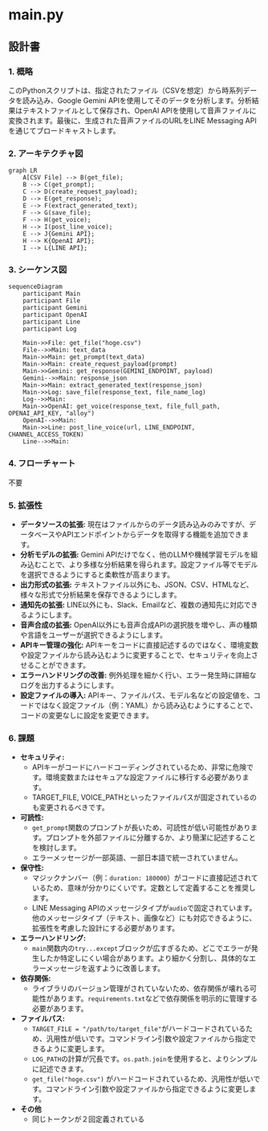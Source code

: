 # main.py

## 設計書

### 1. 概略

このPythonスクリプトは、指定されたファイル（CSVを想定）から時系列データを読み込み、Google Gemini APIを使用してそのデータを分析します。分析結果はテキストファイルとして保存され、OpenAI APIを使用して音声ファイルに変換されます。最後に、生成された音声ファイルのURLをLINE Messaging APIを通じてブロードキャストします。

### 2. アーキテクチャ図
```mermaid
graph LR
    A[CSV File] --> B(get_file);
    B --> C(get_prompt);
    C --> D(create_request_payload);
    D --> E(get_response);
    E --> F(extract_generated_text);
    F --> G(save_file);
    F --> H(get_voice);
    H --> I(post_line_voice);
    E --> J{Gemini API};
    H --> K{OpenAI API};
    I --> L{LINE API};
```

### 3. シーケンス図

```mermaid
sequenceDiagram
    participant Main
    participant File
    participant Gemini
    participant OpenAI
    participant Line
    participant Log

    Main->>File: get_file("hoge.csv")
    File-->>Main: text_data
    Main->>Main: get_prompt(text_data)
    Main->>Main: create_request_payload(prompt)
    Main->>Gemini: get_response(GEMINI_ENDPOINT, payload)
    Gemini-->>Main: response_json
    Main->>Main: extract_generated_text(response_json)
    Main->>Log: save_file(response_text, file_name_log)
    Log-->>Main: 
    Main->>OpenAI: get_voice(response_text, file_full_path, OPENAI_API_KEY, "alloy")
    OpenAI-->>Main: 
    Main->>Line: post_line_voice(url, LINE_ENDPOINT, CHANNEL_ACCESS_TOKEN)
    Line-->>Main:
```

### 4. フローチャート
不要

### 5. 拡張性

*   **データソースの拡張:** 現在はファイルからのデータ読み込みのみですが、データベースやAPIエンドポイントからデータを取得する機能を追加できます。
*   **分析モデルの拡張:** Gemini APIだけでなく、他のLLMや機械学習モデルを組み込むことで、より多様な分析結果を得られます。設定ファイル等でモデルを選択できるようにすると柔軟性が高まります。
*   **出力形式の拡張:** テキストファイル以外にも、JSON、CSV、HTMLなど、様々な形式で分析結果を保存できるようにします。
*   **通知先の拡張:** LINE以外にも、Slack、Emailなど、複数の通知先に対応できるようにします。
*   **音声合成の拡張:** OpenAI以外にも音声合成APIの選択肢を増やし、声の種類や言語をユーザーが選択できるようにします。
*   **APIキー管理の強化:** APIキーをコードに直接記述するのではなく、環境変数や設定ファイルから読み込むように変更することで、セキュリティを向上させることができます。
*   **エラーハンドリングの改善:** 例外処理を細かく行い、エラー発生時に詳細なログを出力するようにします。
*   **設定ファイルの導入:** APIキー、ファイルパス、モデル名などの設定値を、コードではなく設定ファイル（例：YAML）から読み込むようにすることで、コードの変更なしに設定を変更できます。

### 6. 課題

*   **セキュリティ:**
    *   APIキーがコードにハードコーディングされているため、非常に危険です。環境変数またはセキュアな設定ファイルに移行する必要があります。
    *   TARGET_FILE, VOICE_PATHといったファイルパスが固定されているのも変更されるべきです。
*   **可読性:**
    *   `get_prompt`関数のプロンプトが長いため、可読性が低い可能性があります。プロンプトを外部ファイルに分離するか、より簡潔に記述することを検討します。
    *   エラーメッセージが一部英語、一部日本語で統一されていません。
*   **保守性:**
    *   マジックナンバー（例：`duration: 180000`）がコードに直接記述されているため、意味が分かりにくいです。定数として定義することを推奨します。
    *   LINE Messaging APIのメッセージタイプが`audio`で固定されています。他のメッセージタイプ（テキスト、画像など）にも対応できるように、拡張性を考慮した設計にする必要があります。
*   **エラーハンドリング:**
    *   `main`関数内の`try...except`ブロックが広すぎるため、どこでエラーが発生したか特定しにくい場合があります。より細かく分割し、具体的なエラーメッセージを返すように改善します。
*   **依存関係:**
    *   ライブラリのバージョン管理がされていないため、依存関係が壊れる可能性があります。`requirements.txt`などで依存関係を明示的に管理する必要があります。
*   **ファイルパス:**
    *   `TARGET_FILE = "/path/to/target_file"`がハードコードされているため、汎用性が低いです。コマンドライン引数や設定ファイルから指定できるように変更します。
    *   `LOG_PATH`の計算が冗長です。`os.path.join`を使用すると、よりシンプルに記述できます。
    *   `get_file("hoge.csv")` がハードコードされているため、汎用性が低いです。コマンドライン引数や設定ファイルから指定できるように変更します。
* **その他**
    *  同じトークンが２回定義されている


